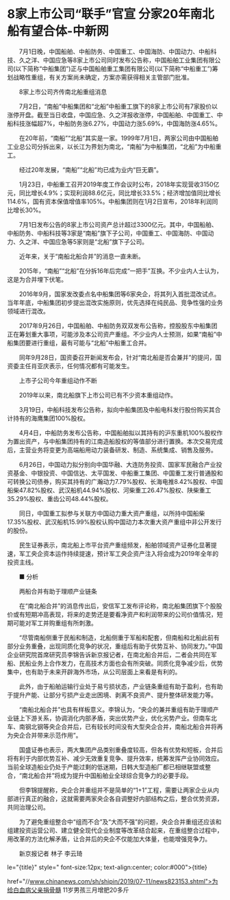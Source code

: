 # 8家上市公司“联手”官宣 分家20年南北船有望合体-中新网

　　7月1日晚，中国船舶、中船防务、中国重工、中国海防、中国动力、中船科技、久之洋、中国应急等8家上市公司同时发布公告称，中国船舶工业集团有限公司(以下简称“中船集团”)正与中国船舶重工集团有限公司(以下简称“中船重工”)筹划战略性重组，有关方案尚未确定，方案亦需获得相关主管部门批准。

　　8家上市公司齐传南北船重组消息

　　7月2日，“南船”中船集团和“北船”中船重工旗下的8家上市公司有7家股价以涨停开盘。截至当日收盘，中国应急、久之洋报收涨停，中国船舶、中国重工、中船科技涨幅超7%，中船防务涨6.27%，中国动力涨5.69%，中国海防涨4.65%。

　　在20年前，“南船”“北船”其实是一家。1999年7月1日，两家公司由中国船舶工业总公司分拆出来，以长江为界划为南北，“南船”为中船集团，“北船”为中船重工。

　　经过20年发展，“南船”“北船”均已成为业内“巨无霸”。

　　1月23日，中船重工召开2019年度工作会议时公布，2018年实现营收3150亿元，同比增长4.9%；实现利润88.6亿元，同比增长33.5%；经济增加值同比增长114.6%，国有资本保值增值率105%。中船集团则在1月2日宣布，2018年利润同比增长30%。

　　7月1日发布公告的8家上市公司资产总计超过3300亿元。其中，中国船舶、中船防务、中船科技等3家是“南船”旗下子公司，中国重工、中国海防、中国动力、久之洋、中国应急等5家则是“北船”旗下子公司。

　　近年来，关于“南船北船合并”的消息一直未断。

　　2015年，“南船”“北船”在分拆16年后完成“一把手”互换。不少业内人士认为，这是为合并埋下伏笔。

　　2016年9月，国家发改委点名中船集团等6家央企，将其列入首批混改试点。当年年底，中船集团初步提出混改实施原则，优先选择在纯民品、竞争性强的业务领域进行混改。

　　2017年9月26日，中国船舶、中船防务双双发布公告称，控股股东中船集团正在筹划重大事项，可能涉及本公司资产重组。不少业内人士预测，如果“南船”中船集团要进行重组，最有可能与“北船”中船重工合并。

　　同年9月28日，国资委召开新闻发布会，针对“南北船是否会兼并”的提问，国资委主任肖亚庆表示，任何情况都有可能发生。

　　上市子公司今年重组动作不断

　　2019年以来，南北船旗下上市公司已有不少资本重组动作。

　　3月19日，中船科技发布公告称，拟向中船集团及中船电科发行股份购买其合计持有的海鹰集团100%股权。

　　4月4日，中船防务发布公告称，中国船舶拟以其持有的沪东重机100%股权作为置出资产，与中船集团持有的江南造船股权的等值部分进行置换。本次交易完成后，主营业务将变更为高端船用动力装备研发、制造、系统集成、销售及服务。

　　6月26日，中国动力拟分别向中国华融、大连防务投资、国家军民融合产业投资基金、中银投资、中国信达、太平国发、中船重工集团、中国重工发行普通股和可转换公司债券，购买其持有的广瀚动力7.79%股权、长海电推8.42%股权、中国船柴47.82%股权、武汉船机44.94%股权、河柴重工26.47%股权、陕柴重工35.29%股权、重齿公司48.44%股权。

　　同日，中国重工拟参与关联方中国动力重大资产重组，以所持中国船柴17.35%股权、武汉船机15.99%股权认购中国动力本次重大资产重组中非公开发行的股份。

　　民生证券表示，南北船上市平台资产重组频发，船舶领域资产证券化显著提速，军工央企资本运作持续提速，预计军工央企资产注入将会成为2019年全年的投资主线。

　　■ 分析

　　两船合并有助于理顺产业链条

　　在“南北船合并”的消息传出后，安信军工发布评论称，南北船集团旗下个股股价或有短期冲高表现，将来的走势还是要看净资产和利润带来的公司价值情况，短期可能对军工并购重组有所刺激。

　　“尽管南船侧重于民船和制造，北船侧重于军船和配套，但南船和北船此前有部分业务重叠，出现同质化竞争的状况，重组后有助于优势互补、协同发力。”中国企业研究院首席研究员李锦告诉新京报记者，在南北船合并后，二者会共同在军船、民船业务上合作发力，在高技术方面也会有所突破。同质化竞争减少后，优势集中，也有助于未来开辟海外市场，从公司层面上来看是有利的。

　　此外，由于船舶运输行业处于易亏损状态，产业链条重组有助于盈利，也有助于提升产能、让部分亏损产业走出困境、剥离不良资产、提升整体研发能力等。

　　“南船北船合并”也具有样板意义。李锦认为，“央企的兼并重组有助于理顺产业链上下游关系，协调消化内部矛盾，突出优势产业，优化劣势产业。但南车北车、南钢北钢等央企合并后，已有较长时间没有大型央企合并，南船北船合并将再为央企合并带来示范作用”。

　　国盛证券也表示，两大集团产品类别重叠度较高，但各有优势和短板，合并后将有利于内部优势互补、减少无效重复竞争、提升效率，统筹发挥产业协同效应。当前全球造船业仍处于产能过剩的低迷期，日韩大型造船厂都已相继联盟或整合，“南北船合并”将成为提升中国船舶业全球综合竞争力的必要手段。

　　但李锦提醒称，央企合并重组并不是简单的“1+1”工程，需要让两家企业从内部进行真正的融合，这就需要两家央企各自调整好内部结构之后，整合优势资源，共同治理公司。

　　为了避免重组整合中“组而不合”及“大而不强”的问题，央企合并重组还应该和组建投资运营公司、建立健全现代企业制度等改革结合起来，在重组整合过程中，用改革的方法化解矛盾，让合并后的央企不仅能加大体量，也能增强竞争力。

　　新京报记者 林子 李云琦

le="{title}" style=" font-size:12px; text-align:center; color:#000">{title}

href="//www.chinanews.com/sh/shipin/2019/07-11/news823153.shtml">为给白血病父亲捐骨髓 11岁男孩三月增肥20多斤
